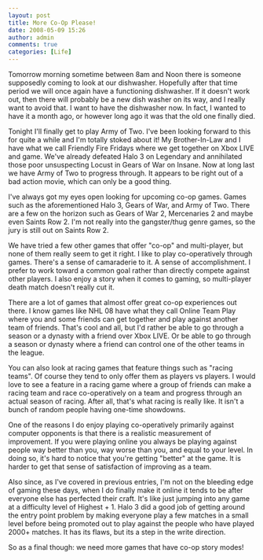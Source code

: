 ```yaml
---
layout: post
title: More Co-Op Please!
date: 2008-05-09 15:26
author: admin
comments: true
categories: [Life]
---
```

Tomorrow morning sometime between 8am and Noon there is someone supposedly coming to look at our dishwasher.  Hopefully after that time period we will once again have a functioning dishwasher.  If it doesn't work out, then there will probably be a new dish washer on its way, and I really want to avoid that.  I want to have the dishwasher now.  In fact, I wanted to have it a month ago, or however long ago it was that the old one finally died.

Tonight I'll finally get to play Army of Two.  I've been looking forward to this for quite a while and I'm totally stoked about it!  My Brother-In-Law and I have what we call Friendly Fire Fridays where we get together on Xbox LIVE and game.  We've already defeated Halo 3 on Legendary and annihilated those poor unsuspecting Locust in Gears of War on Insane.  Now at long last we have Army of Two to progress through.  It appears to be right out of a bad action movie, which can only be a good thing.

I've always got my eyes open looking for upcoming co-op games.  Games such as the aforementioned Halo 3, Gears of War, and Army of Two.  There are a few on the horizon such as Gears of War 2, Mercenaries 2 and maybe even Saints Row 2.  I'm not really into the gangster/thug genre games, so the jury is still out on Saints Row 2.

We have tried a few other games that offer "co-op" and multi-player, but none of them really seem to get it right.  I like to play co-operatively through games.  There's a sense of camaraderie to it.  A sense of accomplishment.  I prefer to work toward a common goal rather than directly compete against other players.  I also enjoy a story when it comes to gaming, so multi-player death match doesn't really cut it.

There are a lot of games that almost offer great co-op experiences out there.  I know games like NHL 08 have what they call Online Team Play where you and some friends can get together and play against another team of friends.  That's cool and all, but I'd rather be able to go through a season or a dynasty with a friend over Xbox LIVE.  Or be able to go through a season or dynasty where a friend can control one of the other teams in the league.

You can also look at racing games that feature things such as "racing teams".  Of course they tend to only offer them as players vs players.  I would love to see a feature in a racing game where a group of friends can make a racing team and race co-operatively on a team and progress through an actual season of racing.  After all, that's what racing is really like.  It isn't a bunch of random people having one-time showdowns.

One of the reasons I do enjoy playing co-operatively primarily against computer opponents is that there is a realistic measurement of improvement.  If you were playing online you always be playing against people way better than you, way worse than you, and equal to your level.  In doing so, it's hard to notice that you're getting "better" at the game.  It is harder to get that sense of satisfaction of improving as a team.

Also since, as I've covered in previous entries, I'm not on the bleeding edge of gaming these days, when I do finally make it online it tends to be after everyone else has perfected their craft.  It's like just jumping into any game at a difficulty level of Highest + 1.  Halo 3 did a good job of getting around the entry point problem by making everyone play a few matches in a small level before being promoted out to play against the people who have played 2000+ matches.  It has its flaws, but its a step in the write direction.

So as a final though: we need more games that have co-op story modes!
